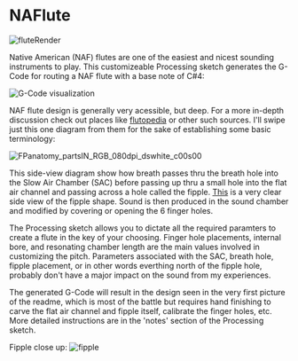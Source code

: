 # NAFlute

![fluteRender](https://github.com/user-attachments/assets/8837680b-3b3e-4e47-847d-31aa2fe8afaa)

Native American (NAF) flutes are one of the easiest and nicest sounding instruments to play.
This customizeable Processing sketch generates the G-Code for routing a NAF flute with a base note of C#4:

![G-Code visualization](https://github.com/user-attachments/assets/b3ea667f-1951-42ed-960f-1ad3df38e057)


NAF flute design is generally very acessible, but deep.  For a more in-depth discussion check out places like 
[flutopedia](https://www.flutopedia.com/anatomy.html) or other such sources.
I'll swipe just this one diagram from them for the sake of establishing some basic terminology:

![FPanatomy_partsIN_RGB_080dpi_dswhite_c00s00](https://github.com/user-attachments/assets/e83d5a12-573f-4752-aab6-52c4c656f408)

This side-view diagram show how breath passes thru the breath hole into the Slow Air Chamber (SAC) before passing up thru a small hole
into the flat air channel and passing across a hole called the fipple.  [This](https://www.flutopedia.com/fipple.htm) is a very clear side view of the
fipple shape.  Sound is then produced in the sound chamber and modified by covering or opening the 6 finger holes.

  The Processing sketch allows you to dictate all the required paramters to create a flute in the key of your choosing.  Finger hole placements, internal bore, and resonating chamber length are the main values involved in customizing the pitch.  Parameters associated with the SAC, breath hole, fipple placement,
or in other words everthing north of the fipple hole, probably don't have a major impact on the sound from my experiences.

The generated G-Code will result in the design seen in the very first picture of the readme, which is most of the battle but requires hand finishing to carve the flat air channel and fipple itself, calibrate the finger holes, etc.  More detailed instructions are in the 'notes' section of the Processing sketch.

Fipple close up:
![fipple](https://github.com/user-attachments/assets/6a0692e4-2de9-433e-9958-26669322b8a2)
